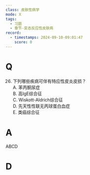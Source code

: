```yaml
---
class: 皮肤性病学
mode: X
tags:
  - 习题
  - 章节-变态反应性皮肤病
record:
  - timestamps: 2024-09-10-09:01:47
    score: 0
---
```


# Q
26. 下列哪些疾病可伴有特应性皮炎皮损？  
A. 苯丙酮尿症  
B. 高IgE综合征  
C. Wiskott-Aldrich综合征  
D. 先天性性联无丙球蛋白血症  
E. 类癌综合征  
# A
ABCD
# D
